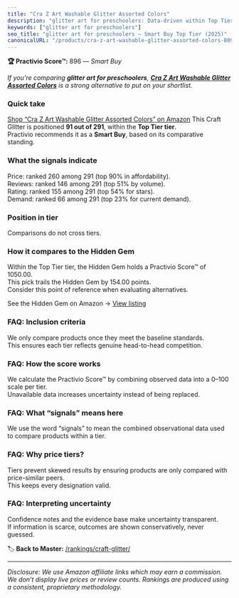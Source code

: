 ```yaml
---
title: "Cra Z Art Washable Glitter Assorted Colors"
description: "glitter art for preschoolers: Data-driven within Top Tier ranking using the Practivio Score™. Positioned by quality, value, demand, findability, momentum."
keywords: ["glitter art for preschoolers"]
seo_title: "glitter art for preschoolers — Smart Buy Top Tier (2025)"
canonicalURL: "/products/cra-z-art-washable-glitter-assorted-colors-B093QLH79M/"
---
```


**🏆 Practivio Score™:** 896 — _Smart Buy_


*If you're comparing **glitter art for preschoolers**, **[Cra Z Art Washable Glitter Assorted Colors](https://www.amazon.com/dp/B093QLH79M?tag=practivio-20)** is a strong alternative to put on your shortlist.*
### Quick take
[Shop “Cra Z Art Washable Glitter Assorted Colors” on Amazon](https://www.amazon.com/dp/B093QLH79M?tag=practivio-20)
This Craft Glitter is positioned **91 out of 291**, within the **Top Tier tier**.  
Practivio recommends it as a **Smart Buy**, based on its comparative standing.

### What the signals indicate
Price: ranked 260 among 291 (top 90% in affordability).  
Reviews: ranked 146 among 291 (top 51% by volume).  
Rating: ranked 155 among 291 (top 54% for stars).  
Demand: ranked 66 among 291 (top 23% for current demand).

### Position in tier
Comparisons do not cross tiers.

### How it compares to the Hidden Gem
Within the Top Tier tier, the Hidden Gem holds a Practivio Score™ of 1050.00.  
This pick trails the Hidden Gem by 154.00 points.  
Consider this point of reference when evaluating alternatives.  

See the Hidden Gem on Amazon → [View listing](https://www.amazon.com/dp/B073PXWWJG?tag=practivio-20)

### FAQ: Inclusion criteria
We only compare products once they meet the baseline standards.  
This ensures each tier reflects genuine head-to-head competition.

### FAQ: How the score works
We calculate the Practivio Score™ by combining observed data into a 0–100 scale per tier.  
Unavailable data increases uncertainty instead of being replaced.

### FAQ: What “signals” means here
We use the word “signals” to mean the combined observational data used to compare products within a tier.

### FAQ: Why price tiers?
Tiers prevent skewed results by ensuring products are only compared with price-similar peers.  
This keeps every designation valid.

### FAQ: Interpreting uncertainty
Confidence notes and the evidence base make uncertainty transparent.  
If information is scarce, outcomes are shown conservatively, never guessed.


🏷️ **Back to Master:** [/rankings/craft-glitter/](/rankings/craft-glitter/)

---
_Disclosure: We use Amazon affiliate links which may earn a commission. We don’t display live prices or review counts. Rankings are produced using a consistent, proprietary methodology._
